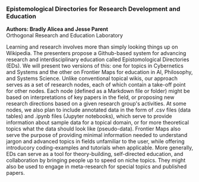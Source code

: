 ### Epistemological Directories for Research Development and Education

__Authors: Bradly Alicea and Jesse Parent__  
Orthogonal Research and Education Laboratory

Learning and research involves more than simply looking things up on Wikipedia. The presenters propose a Github-based system for advancing research and interdisciplinary education called Epistomological Directories (EDs). We will present two versions of this: one for topics in Cybernetics and Systems and the other on Frontier Maps for education in AI, Philosophy, and Systems Science. Unlike conventional topical wikis, our approach serves as a set of research nodes, each of which contain a take-off point for other nodes. Each node (defined as a Markdown file or folder) might be based on interpretations of key papers in the field, or proposing new research directions based on a given research group's activities. At some nodes, we also plan to include annotated data in the form of .csv files (data tables) and .ipynb files (Jupyter notebooks), which serve to provide information about sample data for a topical domain, or for more theoretical topics what the data should look like (pseudo-data). Frontier Maps also serve the purpose of providing minimal information needed to understand jargon and advanced topics in fields unfamiliar to the user, while offering introducory coding-examples and tutorials when applicable. More generally, EDs can serve as a tool for theory-building, self-directed education, and collaboration by bringing people up to speed on niche topics. They might also be used to engage in meta-research for special topics and published papers.
